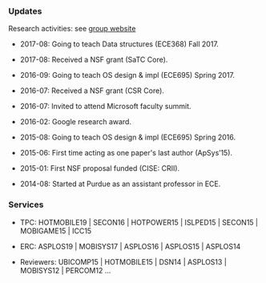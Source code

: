 ### Updates

Research activities: see [group website](http://xsel.rocks/)

- 2017-08: Going to teach Data structures (ECE368) Fall 2017.

- 2017-08: Received a NSF grant (SaTC Core).

- 2016-09: Going to teach OS design & impl (ECE695) Spring 2017.

- 2016-07: Received a NSF grant (CSR Core).

- 2016-07: Invited to attend Microsoft faculty summit.

- 2016-02: Google research award.

- 2015-08: Going to teach OS design & impl (ECE695) Spring 2016.

- 2015-06: First time acting as one paper's last author (ApSys’15).

- 2015-01: First NSF proposal funded (CISE: CRII).

- 2014-08: Started at Purdue as an assistant professor in ECE.

### Services

- TPC: HOTMOBILE19 | SECON16 | HOTPOWER15 | ISLPED15 | SECON15 | MOBIGAME15 | ICC15

- ERC: ASPLOS19 | MOBISYS17 | ASPLOS16 | ASPLOS15 | ASPLOS14

- Reviewers: UBICOMP15 | HOTMOBILE15 | DSN14 | ASPLOS13 | MOBISYS12 | PERCOM12 ... 
